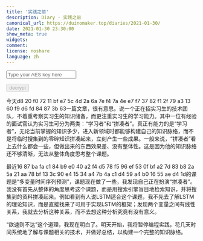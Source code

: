 ```yaml
---
title: '实践之前'
description: Diary - 实践之前
canonical_url: https://duinomaker.top/diaries/2021-01-30/
date: 2021-01-30 23:30:00
show_meta: true
widgets:
comment:
license: noshare
language: zh
---
```


<script async src="https://server.duinomaker.top/blog/assets/crypto-js.min.js" defer></script>
<script src="https://server.duinomaker.top/blog/assets/decrypt.js" defer></script>
<div class="field has-addons">
<p class="control has-icons-left">
    <input id="password" class="input" type="password" maxlength="16" placeholder="Type your AES key here" digest="3c1158cf9bc8fa902b2c52be49cda472db2d1c4a867e94cbb89b3ad6bfc52f43">
    <span class="icon is-small is-left">
        <i id="input-bar-icon" class="fas fa-lock"></i>
    </span>
</p>
<p class="control">
    <button id="decrypt" class="button" onclick="decryptAll()" disabled>decrypt</button>
</p>
</div>

今天<span class="encrypted" iv="PD76VwUD10uKG7pm">d8 20 f0 72 11 bf e7 5c 4d 2a 6a 7e f4 7a 4e e7 f7 37 82 f1 2f 79 a3 13 60 f9 d6 fd 84 87 3b 63</span>一篇文章，很有意思。说一个正在招实习生的技术团队，不着重考察实习生的知识储备，而更注重实习生的学习能力。其中一位有经验的面试官认为实习生可分为两类：“学习者”和“拼凑者”。真正有能力的是“学习者”，无论当前掌握的知识多少，进入新领域时都能够构建自己的知识脉络，而不是将临时搜集到的零碎知识拼凑起来，立刻产生一些成果。一般来说，“拼凑者”看上去什么都会一些，但做出来的东西效果差、没有整体性。这是因为他的知识脉络还不够清晰，无法从整体角度思考整个课题。

最近<span class="encrypted" iv="LLM9KNBhvNM6jGSd">16 87 ba fa c1 84 b9 e0 40 a2 f4 d5 78 f5 96 ef 53 0f bf a2 7d 83 b8 2a 5a 21 aa 78 bf 13 3c 90 e4 15 34 a4 7b 4a c1 d4 59 a4 b0 16 55 ae d4 1d</span>的课题是“多变量时间序列预测”，课题现在做了一些，我发现自己正在扮演“拼凑者”。我没有首先从整体的角度思考这个课题，而是用搜索引擎盲目地检索知识，并将搜集到的资料拼凑起来。例如看到有人说LSTM适合这个课题，我不先去了解LSTM的理论知识，而是直接找来了可用于实现LSTM的框架；发现两个变量之间有线性关系，我就去分析这种关系，而不去想这种分析究竟有没有意义。

“欲速则不达”这个道理，我现在明白了。明天开始，我将暂停编程实践，花几天时间系统地了解与课题相关的技术，并做好总结，以构建一个完整的知识脉络。